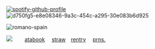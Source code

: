 [![spotify-github-profile](https://spotify-github-profile.kittinanx.com/api/view?uid=31x7nxf2ao2ae5e4d62yclnezpn4&cover_image=true&theme=novatorem&show_offline=false&background_color=121212&interchange=false&bar_color=53b14f&bar_color_cover=false)](https://github.com/kittinan/spotify-github-profile)![d750fg5-e8e08346-9a3c-454c-a295-30e083b6d925](https://github.com/user-attachments/assets/a08ab702-853d-4029-8efd-7f7eebc157a1)

![romano-spain](https://github.com/user-attachments/assets/abf4b691-012c-411c-bbb1-8f6166cc157e)

![](https://komarev.com/ghpvc/?username=your-github-username&abbreviated=true)
⠀ ⠀ <a href=https://pannys.atabook.org/>atabook</a> ⠀  <a href=https://pan4asim.straw.page>straw</a>⠀  <a href=https://rentry.co/pan4asim//>rentry</a> ⠀ <a href=https://en.pronouns.page/@ninipan//>prns.</a>
